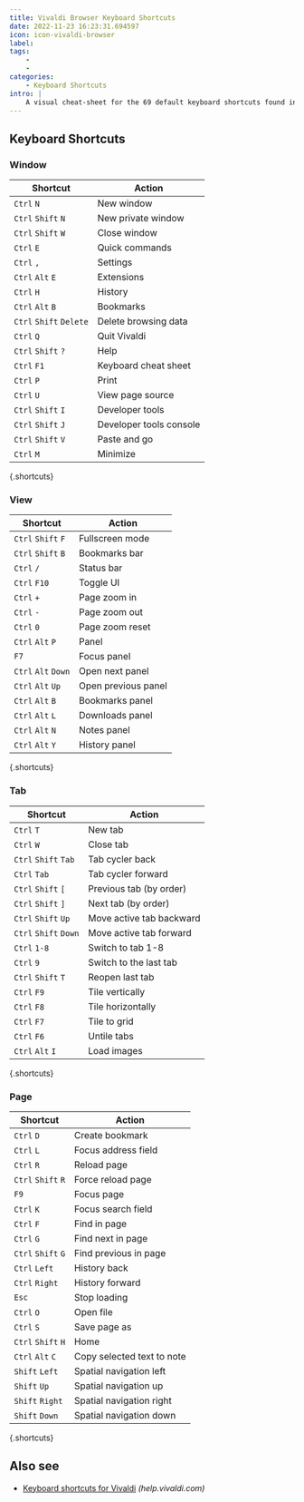 ```yaml
---
title: Vivaldi Browser Keyboard Shortcuts
date: 2022-11-23 16:23:31.694597
icon: icon-vivaldi-browser
label: 
tags: 
    - 
    - 
categories:
    - Keyboard Shortcuts
intro: |
    A visual cheat-sheet for the 69 default keyboard shortcuts found in the Vivaldi browser
---
```




Keyboard Shortcuts
------------------



### Window

Shortcut | Action
---|---
`Ctrl` `N`  | New window
`Ctrl` `Shift` `N`  | New private window
`Ctrl` `Shift` `W`  | Close window
`Ctrl` `E`  | Quick commands
`Ctrl` `,`  | Settings
`Ctrl` `Alt` `E`  | Extensions
`Ctrl` `H`  | History
`Ctrl` `Alt` `B`  | Bookmarks
`Ctrl` `Shift` `Delete`  | Delete browsing data
`Ctrl` `Q`  | Quit Vivaldi
`Ctrl` `Shift` `?`  | Help
`Ctrl` `F1`  | Keyboard cheat sheet
`Ctrl` `P`  | Print
`Ctrl` `U`  | View page source
`Ctrl` `Shift` `I`  | Developer tools
`Ctrl` `Shift` `J`  | Developer tools console
`Ctrl` `Shift` `V`  | Paste and go
`Ctrl` `M`  | Minimize
{.shortcuts}


### View

Shortcut | Action
---|---
`Ctrl` `Shift` `F`  | Fullscreen mode
`Ctrl` `Shift` `B`  | Bookmarks bar
`Ctrl` `/`  | Status bar
`Ctrl` `F10`  | Toggle UI
`Ctrl` `+`  | Page zoom in
`Ctrl` `-`  | Page zoom out
`Ctrl` `0`  | Page zoom reset
`Ctrl` `Alt` `P`  | Panel
`F7`  | Focus panel
`Ctrl` `Alt` `Down`  | Open next panel
`Ctrl` `Alt` `Up`  | Open previous panel
`Ctrl` `Alt` `B`  | Bookmarks panel
`Ctrl` `Alt` `L`  | Downloads panel
`Ctrl` `Alt` `N`  | Notes panel
`Ctrl` `Alt` `Y`  | History panel
{.shortcuts}


### Tab

Shortcut | Action
---|---
`Ctrl` `T`  | New tab
`Ctrl` `W`  | Close tab
`Ctrl` `Shift` `Tab`  | Tab cycler back
`Ctrl` `Tab`  | Tab cycler forward
`Ctrl` `Shift` `[`  | Previous tab (by order)
`Ctrl` `Shift` `]`  | Next tab (by order)
`Ctrl` `Shift` `Up`  | Move active tab backward
`Ctrl` `Shift` `Down`  | Move active tab forward
`Ctrl` `1-8`  | Switch to tab 1-8
`Ctrl` `9`  | Switch to the last tab
`Ctrl` `Shift` `T`  | Reopen last tab
`Ctrl` `F9`  | Tile vertically
`Ctrl` `F8`  | Tile horizontally
`Ctrl` `F7`  | Tile to grid
`Ctrl` `F6`  | Untile tabs
`Ctrl` `Alt` `I`  | Load images
{.shortcuts}


### Page

Shortcut | Action
---|---
`Ctrl` `D`  | Create bookmark
`Ctrl` `L`  | Focus address field
`Ctrl` `R`  | Reload page
`Ctrl` `Shift` `R`  | Force reload page
`F9`  | Focus page
`Ctrl` `K`  | Focus search field
`Ctrl` `F`  | Find in page
`Ctrl` `G`  | Find next in page
`Ctrl` `Shift` `G`  | Find previous in page
`Ctrl` `Left`  | History back
`Ctrl` `Right`  | History forward
`Esc`  | Stop loading
`Ctrl` `O`  | Open file
`Ctrl` `S`  | Save page as
`Ctrl` `Shift` `H`  | Home
`Ctrl` `Alt` `C`  | Copy selected text to note
`Shift` `Left`  | Spatial navigation left
`Shift` `Up`  | Spatial navigation up
`Shift` `Right`  | Spatial navigation right
`Shift` `Down`  | Spatial navigation down
{.shortcuts}




Also see
--------
- [Keyboard shortcuts for Vivaldi](https://help.vivaldi.com/article/keyboard-shortcuts/) _(help.vivaldi.com)_
